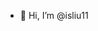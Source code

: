 - 👋 Hi, I’m @isliu11

<!---
isliu11/isliu11 is a ✨ special ✨ repository because its `README.md` (this file) appears on your GitHub profile.
You can click the Preview link to take a look at your changes.
--->
